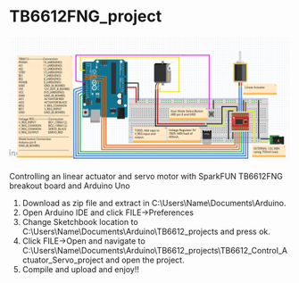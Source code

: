TB6612FNG_project
======================================================================================================


![*Fritizing Circuit Diagram*](https://github.com/enzof6/TB6612FNG_project/blob/master/images/circuit_diagram.PNG)

Controlling an linear actuator and servo motor with SparkFUN TB6612FNG breakout board and Arduino Uno

1. Download as zip file and extract in C:\Users\Name\Documents\Arduino.
2. Open Arduino IDE and click FILE->Preferences
3. Change Sketchbook location to C:\Users\Name\Documents\Arduino\TB6612_projects and press ok.
4. Click FILE->Open and navigate to C:\Users\Name\Documents\Arduino\TB6612_projects\TB6612_Control_Actuator_Servo_project and open the project.
5. Compile and upload and enjoy!!
